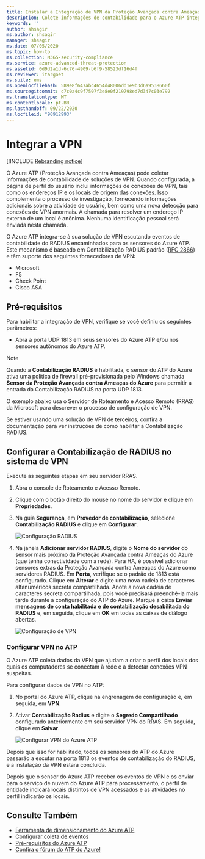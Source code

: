 ```yaml
---
title: Instalar a Integração de VPN da Proteção Avançada contra Ameaças do Azure
description: Colete informações de contabilidade para o Azure ATP integrando uma VPN.
keywords: ''
author: shsagir
ms.author: shsagir
manager: shsagir
ms.date: 07/05/2020
ms.topic: how-to
ms.collection: M365-security-compliance
ms.service: azure-advanced-threat-protection
ms.assetid: 0d9d2a1d-6c76-4909-b6f9-58523df16d4f
ms.reviewer: itargoet
ms.suite: ems
ms.openlocfilehash: 589e8f647abc4654d48006dd1e9b3d6a9538660f
ms.sourcegitcommit: c7c0a4c9f7507f3e8e0f219798ed7d347c03e792
ms.translationtype: MT
ms.contentlocale: pt-BR
ms.lasthandoff: 09/22/2020
ms.locfileid: "90912993"
---
```

# <a name="integrate-vpn"></a>Integrar a VPN

[!INCLUDE [Rebranding notice](includes/rebranding.md)]

O Azure ATP (Proteção Avançada contra Ameaças) pode coletar informações de contabilidade de soluções de VPN. Quando configurada, a página de perfil do usuário inclui informações de conexões de VPN, tais como os endereços IP e os locais de origem das conexões. Isso complementa o processo de investigação, fornecendo informações adicionais sobre a atividade de usuário, bem como uma nova detecção para conexões de VPN anormais. A chamada para resolver um endereço IP externo de um local é anônima. Nenhuma identificação pessoal será enviada nesta chamada.

O Azure ATP integra-se à sua solução de VPN escutando eventos de contabilidade do RADIUS encaminhados para os sensores do Azure ATP. Este mecanismo é baseado em Contabilização RADIUS padrão ([RFC 2866](https://tools.ietf.org/html/rfc2866)) e têm suporte dos seguintes fornecedores de VPN:

- Microsoft
- F5
- Check Point
- Cisco ASA

## <a name="prerequisites"></a>Pré-requisitos

Para habilitar a integração de VPN, verifique se você definiu os seguintes parâmetros:

- Abra a porta UDP 1813 em seus sensores do Azure ATP e/ou nos sensores autônomos do Azure ATP.

> [!NOTE]
> Quando a **Contabilização RADIUS** é habilitada, o sensor do ATP do Azure ativa uma política de firewall pré-provisionada pelo Windows chamada **Sensor da Proteção Avançada contra Ameaças do Azure** para permitir a entrada da Contabilização RADIUS na porta UDP 1813.

O exemplo abaixo usa o Servidor de Roteamento e Acesso Remoto (RRAS) da Microsoft para descrever o processo de configuração de VPN.

Se estiver usando uma solução de VPN de terceiros, confira a documentação para ver instruções de como habilitar a Contabilização RADIUS.

## <a name="configure-radius-accounting-on-the-vpn-system"></a>Configurar a Contabilização de RADIUS no sistema de VPN

Execute as seguintes etapas em seu servidor RRAS.

1. Abra o console de Roteamento e Acesso Remoto.
1. Clique com o botão direito do mouse no nome do servidor e clique em **Propriedades**.
1. Na guia **Segurança**, em **Provedor de contabilização**, selecione **Contabilização RADIUS** e clique em **Configurar**.

    ![Configuração RADIUS](media/radius-setup.png)

1. Na janela **Adicionar servidor RADIUS**, digite o **Nome do servidor** do sensor mais próximo da Proteção Avançada contra Ameaças do Azure (que tenha conectividade com a rede). Para HA, é possível adicionar sensores extras da Proteção Avançada contra Ameaças do Azure como servidores RADIUS. Em **Porta**, verifique se o padrão de 1813 está configurado. Clique em **Alterar** e digite uma nova cadeia de caracteres alfanuméricos secreta compartilhada. Anote a nova cadeia de caracteres secreta compartilhada, pois você precisará preenchê-la mais tarde durante a configuração do ATP do Azure. Marque a caixa **Enviar mensagens de conta habilitada e de contabilização desabilitada do RADIUS** e, em seguida, clique em **OK** em todas as caixas de diálogo abertas.

    ![Configuração de VPN](media/vpn-set-accounting.png)

### <a name="configure-vpn-in-atp"></a>Configurar VPN no ATP

O Azure ATP coleta dados da VPN que ajudam a criar o perfil dos locais dos quais os computadores se conectam à rede e a detectar conexões VPN suspeitas.

Para configurar dados de VPN no ATP:

1. No portal do Azure ATP, clique na engrenagem de configuração e, em seguida, em **VPN**.
1. Ativar **Contabilização Radius** e digite o **Segredo Compartilhado** configurado anteriormente em seu servidor VPN do RRAS. Em seguida, clique em **Salvar**.

    ![Configurar VPN do Azure ATP](media/atp-vpn-radius.png)

Depois que isso for habilitado, todos os sensores do ATP do Azure passarão a escutar na porta 1813 os eventos de contabilização do RADIUS, e a instalação da VPN estará concluída.

 Depois que o sensor do Azure ATP receber os eventos de VPN e os enviar para o serviço de nuvem do Azure ATP para processamento, o perfil de entidade indicará locais distintos de VPN acessados e as atividades no perfil indicarão os locais.

## <a name="see-also"></a>Consulte Também

- [Ferramenta de dimensionamento do Azure ATP](https://aka.ms/aatpsizingtool)
- [Configurar coleta de eventos](configure-event-collection.md)
- [Pré-requisitos do Azure ATP](prerequisites.md)
- [Confira o fórum do ATP do Azure!](https://aka.ms/azureatpcommunity)
